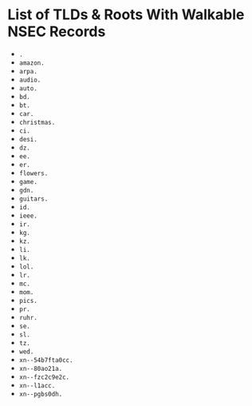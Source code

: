 # List of TLDs & Roots With Walkable NSEC Records

* `.`
* `amazon.`
* `arpa.`
* `audio.`
* `auto.`
* `bd.`
* `bt.`
* `car.`
* `christmas.`
* `ci.`
* `desi.`
* `dz.`
* `ee.`
* `er.`
* `flowers.`
* `game.`
* `gdn.`
* `guitars.`
* `id.`
* `ieee.`
* `ir.`
* `kg.`
* `kz.`
* `li.`
* `lk.`
* `lol.`
* `lr.`
* `mc.`
* `mom.`
* `pics.`
* `pr.`
* `ruhr.`
* `se.`
* `sl.`
* `tz.`
* `wed.`
* `xn--54b7fta0cc.`
* `xn--80ao21a.`
* `xn--fzc2c9e2c.`
* `xn--l1acc.`
* `xn--pgbs0dh.`
